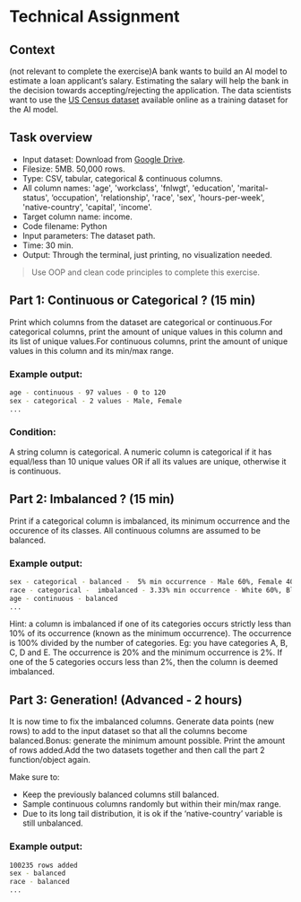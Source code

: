 # Technical Assignment

## Context

(not relevant to complete the exercise)A bank wants to build an AI model to estimate a loan applicant’s salary. Estimating the salary will help the bank in the decision towards accepting/rejecting the application. The data scientists want to use the [US Census dataset](https://www.kaggle.com/datasets/uciml/adult-census-income) available online as a training dataset for the AI model.

## Task overview

- Input dataset: Download from [Google Drive](https://drive.google.com/file/d/1hDIpnh_yxLqlbWUaEnxp8piTN82_wwhT/view?usp=sharing).
- Filesize: 5MB. 50,000 rows.
- Type: CSV, tabular, categorical & continuous columns.
- All column names: 'age', 'workclass', 'fnlwgt', 'education', 'marital-status', ‘occupation', 'relationship', 'race', 'sex', 'hours-per-week', 'native-country', 'capital', 'income'.
- Target column name: income.
- Code filename: Python
- Input parameters: The dataset path.
- Time: 30 min.
- Output: Through the terminal, just printing, no visualization needed.

> Use OOP and clean code principles to complete this exercise.

## Part 1: Continuous or Categorical ? (15 min)

Print which columns from the dataset are categorical or continuous.For categorical columns, print the amount of unique values in this column and its list of unique values.For continuous columns, print the amount of unique values in this column and its min/max range.


### Example output:

``` sh
age - continuous - 97 values - 0 to 120
sex - categorical - 2 values - Male, Female
...
```

### Condition:

A string column is categorical. A numeric column is categorical if it has equal/less than 10 unique values OR if all its values are unique, otherwise it is continuous.

## Part 2: Imbalanced ? (15 min)

Print if a categorical column is imbalanced, its minimum occurrence and the occurence of its classes.
All continuous columns are assumed to be balanced.

### Example output:

``` sh
sex - categorical - balanced -  5% min occurrence - Male 60%, Female 40%
race - categorical -  imbalanced - 3.33% min occurrence - White 60%, Black 30%, Asian 10%
age - continuous - balanced
...
```

Hint: a column is imbalanced if one of its categories occurs strictly less than 10% of its occurrence (known as the minimum occurrence). The occurrence is 100% divided by the number of categories. Eg: you have categories A, B, C, D  and E. The occurrence is 20% and the minimum occurrence is 2%. If one of the 5 categories occurs less than 2%, then the column is deemed imbalanced.

## Part 3: Generation! (Advanced - 2 hours)

It is now time to fix the imbalanced columns. 
Generate data points (new rows) to add to the input dataset so that all the columns become balanced.Bonus: generate the minimum amount possible.
Print the amount of rows added.Add the two datasets together and then call the part 2 function/object again.

Make sure to:

- Keep the previously balanced columns still balanced.
- Sample continuous columns randomly but within their min/max range.
- Due to its long tail distribution, it is ok if the ‘native-country’ variable is still unbalanced.

### Example output:

``` sh
100235 rows added 
sex - balanced
race - balanced
...
```

